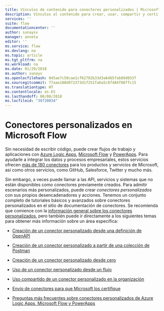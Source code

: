 ```yaml
---
title: Vínculos de contenido para conectores personalizados | Microsoft Docs
description: Vínculos al contenido para crear, usar, compartir y certificar conectores personalizada.
services: ''
suite: flow
documentationcenter: ''
author: sunaysv
manager: anneta
editor: ''
ms.service: flow
ms.devlang: na
ms.topic: article
ms.tgt_pltfrm: na
ms.workload: na
ms.date: 01/29/2018
ms.author: sunayv
ms.openlocfilehash: 045ae7c50cae1cf62782b33d3a6465fab89d033f
ms.sourcegitcommit: 77aae180d972373d1f251fa6a5c8f484f08ffc15
ms.translationtype: HT
ms.contentlocale: es-ES
ms.lasthandoff: 08/08/2018
ms.locfileid: "39720034"
---
```

# <a name="custom-connectors-in-microsoft-flow"></a>Conectores personalizados en Microsoft Flow

Sin necesidad de escribir código, puede crear flujos de trabajo y aplicaciones con [Azure Logic Apps](https://azure.microsoft.com/services/logic-apps), [Microsoft Flow](https://flow.microsoft.com) y [PowerApps](https://powerapps.microsoft.com). Para ayudarle a integrar los datos y procesos empresariales, estos servicios ofrecen [más de 180 conectores](https://docs.microsoft.com/connectors/) para los productos y servicios de Microsoft, así como otros servicios, como GitHub, Salesforce, Twitter y mucho más. 

Sin embargo, a veces puede llamar a las API, servicios y sistemas que no están disponibles como conectores previamente creados. Para admitir escenarios más personalizados, puede crear *conectores personalizados* con sus propios desencadenadores y acciones. Tenemos un conjunto completo de tutoriales básicos y avanzados sobre conectores personalizados en el sitio de documentación de conectores. Se recomienda que comience con la [información general sobre los conectores personalizados](https://docs.microsoft.com/connectors/custom-connectors/), pero también puede ir directamente a los siguientes temas para obtener más información sobre un área específica:

* [Creación de un conector personalizado desde una definición de OpenAPI](https://docs.microsoft.com/connectors/custom-connectors/define-openapi-definition)

* [Creación de un conector personalizado a partir de una colección de Postman](https://docs.microsoft.com/connectors/custom-connectors/define-postman-collection)

* [Creación de un conector personalizado desde cero](https://docs.microsoft.com/connectors/custom-connectors/define-blank)

* [Uso de un conector personalizado desde un flujo](https://docs.microsoft.com/connectors/custom-connectors/use-custom-connector-flow)

* [Uso compartido de un conector personalizado en la organización](https://docs.microsoft.com/connectors/custom-connectors/share)

* [Envío de conectores para que Microsoft los certifique](https://docs.microsoft.com/connectors/custom-connectors/submit-certification)

* [Preguntas más frecuentes sobre conectores personalizados de Azure Logic Apps, Microsoft Flow y PowerApps](https://docs.microsoft.com/connectors/custom-connectors/faq)